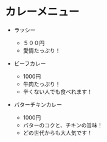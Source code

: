 # カレーメニュー

- ラッシー
  - ５００円
  - 愛情たっぷり！

- ビーフカレー
  - 1000円
  - 牛肉たっぷり！
  - 辛くない人でも食べれます！ 

- バターチキンカレー
  - 1000円
  - バターのコクと、チキンの旨味！
  - どの世代からも大人気です！
